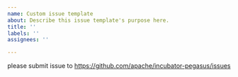 ```yaml
---
name: Custom issue template
about: Describe this issue template's purpose here.
title: ''
labels: ''
assignees: ''

---
```


please submit issue to https://github.com/apache/incubator-pegasus/issues
